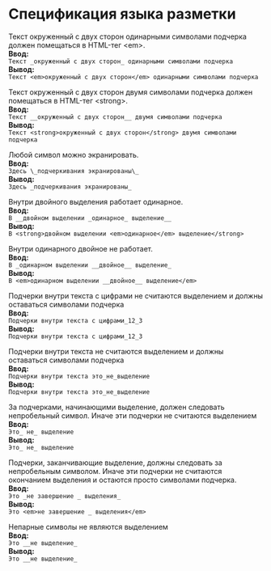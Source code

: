 # Спецификация языка разметки
Текст окруженный с двух сторон одинарными символами подчерка должен помещаться в HTML-тег \<em\>.    
__Ввод:__    
`Текст _окруженный с двух сторон_ одинарными символами подчерка`    
__Вывод:__    
`Текст <em>окруженный с двух сторон</em> одинарными символами подчерка`    

Текст окруженный с двух сторон двумя символами подчерка должен помещаться в HTML-тег \<strong\>.    
__Ввод:__    
`Текст __окруженный с двух сторон__ двумя символами подчерка`    
__Вывод:__    
`Текст <strong>окруженный с двух сторон</strong> двумя символами подчерка`    

Любой символ можно экранировать.    
__Ввод:__    
`Здесь \_подчеркивания экранированы\_`    
__Вывод:__    
`Здесь _подчеркивания экранированы_`    

Внутри двойного выделения работает одинарное.    
__Ввод:__    
`В __двойном выделении _одинарное_ выделение__`    
__Вывод:__    
`В <strong>двойном выделении <em>одинарное</em> выделение</strong>`    

Внутри одинарного двойное не работает.    
__Ввод:__    
`В _одинарном выделении __двойное__ выделение_`    
__Вывод:__    
`В <em>одинарном выделении __двойное__ выделение</em>`    

Подчерки внутри текста c цифрами не считаются выделением и должны оставаться символами подчерка    
__Ввод:__    
`Подчерки внутри текста c цифрами_12_3`    
__Вывод:__    
`Подчерки внутри текста c цифрами_12_3`    

Подчерки внутри текста не считаются выделением и должны оставаться символами подчерка    
__Ввод:__    
`Подчерки внутри текста это_не_выделение`    
__Вывод:__    
`Подчерки внутри текста это_не_выделение`    

За подчерками, начинающими выделение, должен следовать непробельный символ. Иначе эти подчерки не считаются выделением     
__Ввод:__    
`Это_ не_ выделение`    
__Вывод:__    
`Это_ не_ выделение`    

Подчерки, заканчивающие выделение, должны следовать за непробельным символом. Иначе эти подчерки не считаются окончанием выделения и остаются просто символами подчерка.    
__Ввод:__    
`Это _не завершение _ выделения_`    
__Вывод:__    
`Это <em>не завершение _ выделения</em>`

Непарные символы не являются выделением    
__Ввод:__    
`Это __не выделение_`    
__Вывод:__    
`Это __не выделение_`

